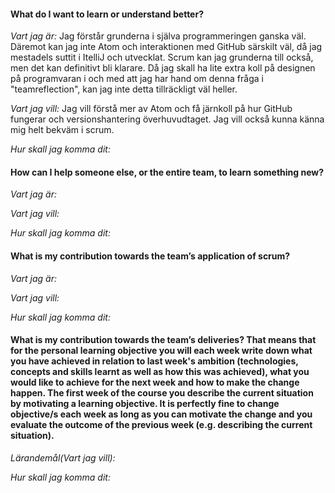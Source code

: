 #### What do I want to learn or understand better?

*Vart jag är:* Jag förstår grunderna i själva programmeringen ganska väl. Däremot kan jag inte Atom och interaktionen med GitHub särskilt väl, då jag mestadels suttit i ItelliJ och utvecklat. Scrum kan jag grunderna till också, men det kan definitivt bli klarare. Då jag skall ha lite extra koll på designen på programvaran i och med att jag har hand om denna fråga i "teamreflection", kan jag inte detta tillräckligt väl heller.

*Vart jag vill:* Jag vill förstå mer av Atom och få järnkoll på hur GitHub fungerar och versionshantering överhuvudtaget. Jag vill också kunna känna mig helt bekväm i scrum.

*Hur skall jag komma dit:*

#### How can I help someone else, or the entire team, to learn something new?

*Vart jag är:*

*Vart jag vill:*

*Hur skall jag komma dit:*

#### What is my contribution towards the team’s application of scrum?

*Vart jag är:*

*Vart jag vill:*

*Hur skall jag komma dit:*

#### What is my contribution towards the team’s deliveries? That means that for the personal learning objective you will each week write down what you have achieved in relation to last week's ambition (technologies, concepts and skills learnt as well as how this was achieved), what you would like to achieve for the next week and how to make the change happen. The first week of the course you describe the current situation by motivating a learning objective. It is perfectly fine to change objective/s each week as long as you can motivate the change and you evaluate the outcome of the previous week (e.g. describing the current situation).

*Lärandemål(Vart jag vill):*

*Hur skall jag komma dit:*